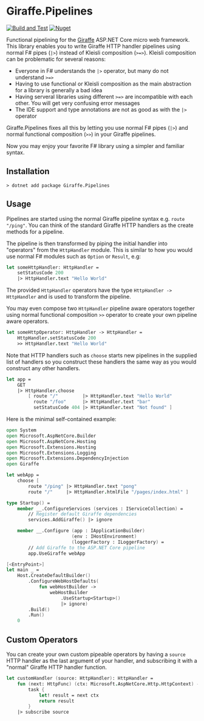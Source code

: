# Giraffe.Pipelines

[![Build and Test](https://github.com/dbrattli/Giraffe.Pipelines/actions/workflows/build-and-test.yml/badge.svg)](https://github.com/dbrattli/Giraffe.Pipelines/actions/workflows/build-and-test.yml)
[![Nuget](https://img.shields.io/nuget/vpre/Giraffe.Pipelines)](https://www.nuget.org/packages/Giraffe.Pipelines/)

Functional pipelining for the
[Giraffe](https://github.com/giraffe-fsharp/Giraffe) ASP.NET Core micro
web framework. This library enables you to write Giraffe HTTP handler
pipelines using normal F# pipes (`|>`) instead of Kleisli composition
(`>=>`). Kleisli composition can be problematic for several reasons:

- Everyone in F# understands the `|>` operator, but many do not
  understand `>=>`
- Having to use functional or Kleisli composition as the main
  abstraction for a library is generally a bad idea
- Having serveral libraries using different `>=>` are incompatible with
  each other. You will get very confusing error messages
- The IDE support and type annotations are not as good as with the `|>`
  operator

Giraffe.Pipelines fixes all this by letting you use normal F# pipes
(`|>`) and normal functional composition (`>>`) in your Giraffe
pipelines.

Now you may enjoy your favorite F# library using a simpler and familiar
syntax.

## Installation

```console
> dotnet add package Giraffe.Pipelines
```

## Usage

Pipelines are started using the normal Giraffe pipeline syntax e.g.
`route "/ping"`. You can think of the standard Giraffe HTTP handlers
as the create methods for a pipeline.

The pipeline is then transformed by piping the initial
handler into "operators" from the `HttpHandler` module. This is similar
to how you would use normal F# modules such as `Option` or `Result`,
e.g:

```fsharp
let someHttpHandler: HttpHandler =
    setStatusCode 200
    |> HttpHandler.text "Hello World"
```

The provided `HttpHandler` operators have the type `HttpHandler ->
HttpHandler` and is used to transform the pipeline.

You may even compose two `HttpHandler` pipeline aware operators together
using normal functional composition `>>` operator to create your own
pipeline aware operators.

```fsharp
let someHttpOperator: HttpHandler -> HttpHandler =
    HttpHandler.setStatusCode 200
    >> HttpHandler.text "Hello World"
```

Note that HTTP handlers such as `choose` starts new pipelines in the
supplied list of handlers so you construct these handlers the same way
as you would construct any other handlers.

```fsharp
let app =
    GET
    |> HttpHandler.choose
        [ route "/"         |> HttpHandler.text "Hello World"
          route "/foo"      |> HttpHandler.text "bar"
          setStatusCode 404 |> HttpHandler.text "Not found" ]
```

Here is the minimal self-contained example:

```fsharp
open System
open Microsoft.AspNetCore.Builder
open Microsoft.AspNetCore.Hosting
open Microsoft.Extensions.Hosting
open Microsoft.Extensions.Logging
open Microsoft.Extensions.DependencyInjection
open Giraffe

let webApp =
    choose [
        route "/ping" |> HttpHandler.text "pong"
        route "/"     |> HttpHandler.htmlFile "/pages/index.html" ]

type Startup() =
    member __.ConfigureServices (services : IServiceCollection) =
        // Register default Giraffe dependencies
        services.AddGiraffe() |> ignore

    member __.Configure (app : IApplicationBuilder)
                        (env : IHostEnvironment)
                        (loggerFactory : ILoggerFactory) =
        // Add Giraffe to the ASP.NET Core pipeline
        app.UseGiraffe webApp

[<EntryPoint>]
let main _ =
    Host.CreateDefaultBuilder()
        .ConfigureWebHostDefaults(
            fun webHostBuilder ->
                webHostBuilder
                    .UseStartup<Startup>()
                    |> ignore)
        .Build()
        .Run()
    0
```

## Custom Operators

You can create your own custom pipeable operators by having a `source`
HTTP handler as the last argument of your handler, and subscribing it
with a "normal" Giraffe HTTP handler function.

```fsharp
let customHandler (source: HttpHandler): HttpHandler =
    fun (next: HttpFunc) (ctx: Microsoft.AspNetCore.Http.HttpContext) ->
        task {
            let! result = next ctx
            return result
        }
    |> subscribe source
```
